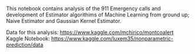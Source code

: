 This notebook contains analysis of the 911 Emergency calls and development of Estimator algorithims of Machine Learning from ground up; Naive Estimator and Gaussian Kernel Estimator.

Data for this analysis: https://www.kaggle.com/mchirico/montcoalert
Kaggle Notebook: https://www.kaggle.com/luxem35/nonparametric-prediction/data
